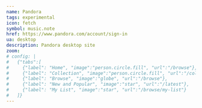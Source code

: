 ```yaml
---
name: Pandora
tags: experimental
icon: fetch 
symbol: music.note
href: https://www.pandora.com/account/sign-in
ua: desktop
description: Pandora desktop site
zoom:
# config: |
#   {"tabs":[
#     {"label": "Home", "image":"person.circle.fill", "url":"/browse"},
#     {"label": "Collection", "image":"person.circle.fill", "url":"/collection"},
#     {"label": "Browse", "image":"globe", "url":"/browse"},
#     {"label": "New and Popular", "image":"star", "url":"/latest"},
#     {"label": "My List", "image":"star", "url":"/browse/my-list"}
#   ]}
---
```

